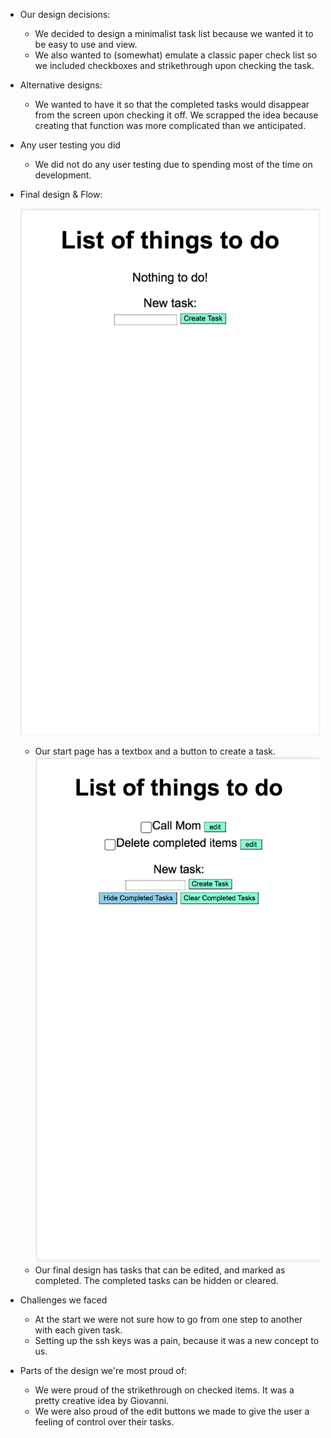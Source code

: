 

* Our design decisions:
    * We decided to design a minimalist task list because we wanted it to be easy to use and view.
    * We also wanted to (somewhat) emulate a classic paper check list so we included checkboxes and strikethrough upon checking the task.


* Alternative designs:
    * We wanted to have it so that the completed tasks would disappear from the screen upon checking it off. We scrapped the idea because creating that function was more complicated than we anticipated.


* Any user testing you did 
    * We did not do any user testing due to spending most of the time on development. 


* Final design & Flow:

  ![Start page](https://github.com/gcastro1/cs124/blob/lab1/cs124%20lab1%20start%20page%20design.png?raw=true)
  * Our start page has a textbox and a button to create a task.
  ![Final Design](https://github.com/gcastro1/cs124/blob/lab1/cs124%20lab1%20final%20design.png?raw=true)
  * Our final design has tasks that can be edited, and marked as completed. The completed tasks can be hidden or cleared.

* Challenges we faced 
    * At the start we were not sure how to go from one step to another with each given task.
    * Setting up the ssh keys was a pain, because it was a new concept to us.


* Parts of the design we're most proud of:

    * We were proud of the strikethrough on checked items. It was a pretty creative idea by Giovanni.
    * We were also proud of the edit buttons we made to give the user a feeling of control over their tasks.